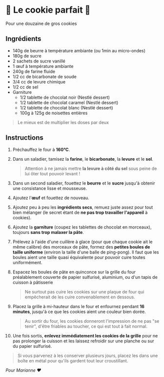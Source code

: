 # 🍪 Le cookie parfait 🍪

Pour une douzaine de gros cookies

## Ingrédients

- 140g de beurre à température ambiante (ou 1min au micro-ondes)
- 180g de sucre
- 2 sachets de sucre vanillé
- 1 œuf à température ambiante
- 240g de farine fluide
- 1/2 cc de bicarbonate de soude
- 3/4 cc de levure chimique
- 1/2 cc de sel
- Garniture
  - 1/2 tablette de chocolat noir (Nestlé dessert)
  - 1/2 tablette de chocolat caramel (Nestlé dessert)
  - 1/2 tablette de chocolat blanc (Nestlé dessert)
  - 100g à 125g de noisettes entières

> Le mieux est de multiplier les doses par deux

## Instructions

1. Préchauffez le four à **160°C**.

1. Dans un saladier, tamisez la **farine**, le **bicarbonate**, la **levure** et le **sel**.

   > Attention à ne jamais mettre **la levure à côté du sel** sous peine de lui ôter tout pouvoir levant !

1. Dans un second saladier, fouettez le **beurre** et le **sucre** jusqu'à obtenir une consistance lisse et mousseuse.

1. Ajoutez l'**œuf** et fouettez de nouveau.

1. Ajoutez peu à peu les **ingrédients secs**, remuez juste assez pour tout bien mélanger (le secret étant de **ne pas trop travailler l'appareil** à cookies).

1. Ajoutez la **garniture** (coupez les tablettes de chocolat en morceaux), toujours **sans trop malaxer la pâte**.

1. Prélevez à l'aide d'une cuillère à glace (pour que chaque cookie ait le même calibre) des morceaux de pâte, formez des **petites boules de taille uniforme** (environ la taille d'une balle de ping-pong). Il faut que les boules aient une taille quasi équivalente pour pouvoir cuire toutes uniformément.

1. Espacez les boules de pâte en quinconce sur la grille du four préalablement couverte de papier sulfurisé, aluminium, ou d'un tapis de cuisson à pâtisserie

   > Ne surtout pas cuire les cookies sur une plaque de four qui empêcherait de les cuire convenablement en dessous.

1. Placez la grille à mi-hauteur dans le four et enfournez pendant **16 minutes**, jusqu'à ce que les cookies aient une couleur bien dorée.

   > Au sortir du four, les cookies donneront l'impression de ne pas "se tenir", d'être friables au toucher, ce qui est tout à fait normal.

1. Une fois sortis, **enlevez immédiatement les cookies de la grille** pour ne pas prolonger la cuisson et les laissez refroidir sur une planche ou sur du papier sulfurisé.

> Si vous parvenez à les conserver plusieurs jours, placez les dans une boîte en métal pour qu'ils gardent tout leur croustillant.

_Pour Marianne ❤️_

